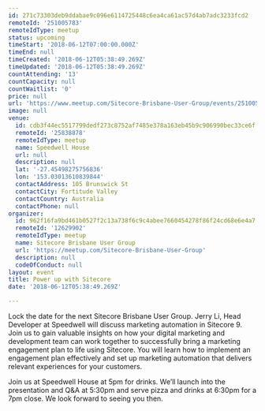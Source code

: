 ```yaml
---
id: 271c73303deb9ddabae9c096e6114725448c6ea4ca61ac57d4ab7adc3233fcd2
remoteId: '251005783'
remoteIdType: meetup
status: upcoming
timeStart: '2018-06-12T07:00:00.000Z'
timeEnd: null
timeCreated: '2018-06-12T05:38:49.269Z'
timeUpdated: '2018-06-12T05:38:49.269Z'
countAttending: '13'
countCapacity: null
countWaitlist: '0'
price: null
url: 'https://www.meetup.com/Sitecore-Brisbane-User-Group/events/251005783/'
image: null
venue:
  id: cdb3f44ec5517799dedf273c8752af7485e378a163eb45b9c906990bec33ce6f
  remoteId: '25838878'
  remoteIdType: meetup
  name: Speedwell House
  url: null
  description: null
  lat: '-27.45498275756836'
  lon: '153.03013610839844'
  contactAddress: 105 Brunswick St
  contactCity: Fortitude Valley
  contactCountry: Australia
  contactPhone: null
organizer:
  id: 962f16fa9bd461b0527f2c13a738f6c9c4abee7660454278f86f24cd68e6e4a7
  remoteId: '12629902'
  remoteIdType: meetup
  name: Sitecore Brisbane User Group
  url: 'https://meetup.com/Sitecore-Brisbane-User-Group'
  description: null
  codeOfConduct: null
layout: event
title: Power up with Sitecore
date: '2018-06-12T05:38:49.269Z'

---
```

<p>Lock the date for the next Sitecore Brisbane User Group. Jerry Li, Head Developer at Speedwell will discuss marketing automation in Sitecore 9. Join us to gain valuable insights on how your digital marketing and development team can work together to successfully bring a marketing engagement plan to life using Sitecore. You will learn how to implement an engagement plan effectively and set up marketing automation that delivers relevant experiences for your customers.</p> <p>Join us at Speedwell House at 5pm for drinks. We’ll launch into the presentation and Q&amp;A at 5:30pm and serve pizza and drinks at 6:30pm for a 7pm close. We look forward to seeing you then.</p>
